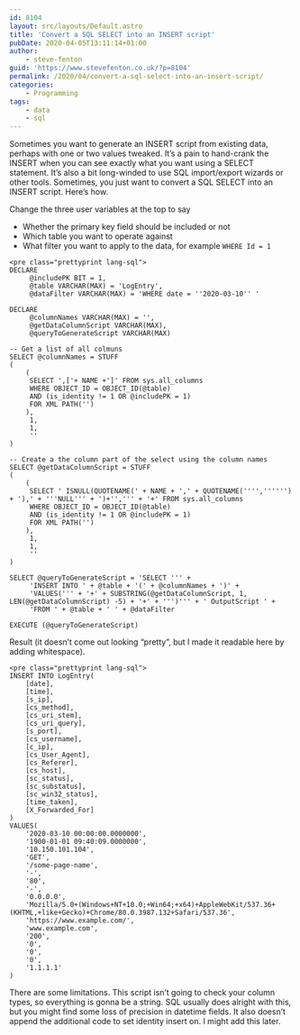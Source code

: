 ```yaml
---
id: 8104
layout: src/layouts/Default.astro
title: 'Convert a SQL SELECT into an INSERT script'
pubDate: 2020-04-05T13:11:14+01:00
author:
    - steve-fenton
guid: 'https://www.stevefenton.co.uk/?p=8104'
permalink: /2020/04/convert-a-sql-select-into-an-insert-script/
categories:
    - Programming
tags:
    - data
    - sql
---
```


Sometimes you want to generate an INSERT script from existing data, perhaps with one or two values tweaked. It’s a pain to hand-crank the INSERT when you can see exactly what you want using a SELECT statement. It’s also a bit long-winded to use SQL import/export wizards or other tools. Sometimes, you just want to convert a SQL SELECT into an INSERT script. Here’s how.

Change the three user variables at the top to say

- Whether the primary key field should be included or not
- Which table you want to operate against
- What filter you want to apply to the data, for example `WHERE Id = 1`

```
<pre class="prettyprint lang-sql">
DECLARE 
     @includePK BIT = 1,
     @table VARCHAR(MAX) = 'LogEntry',
     @dataFilter VARCHAR(MAX) = 'WHERE date = ''2020-03-10'' '

DECLARE 
     @columnNames VARCHAR(MAX) = '',
     @getDataColumnScript VARCHAR(MAX),
     @queryToGenerateScript VARCHAR(MAX)

-- Get a list of all colmuns
SELECT @columnNames = STUFF
(
    (
     SELECT ',['+ NAME +']' FROM sys.all_columns 
     WHERE OBJECT_ID = OBJECT_ID(@table)
     AND (is_identity != 1 OR @includePK = 1)
     FOR XML PATH('')
    ),
     1,
     1,
     ''
)

-- Create a the column part of the select using the column names
SELECT @getDataColumnScript = STUFF
(
    (
     SELECT ' ISNULL(QUOTENAME(' + NAME + ',' + QUOTENAME('''','''''') + '),' + '''NULL''' + ')+'',''' + '+' FROM sys.all_columns 
     WHERE OBJECT_ID = OBJECT_ID(@table)
     AND (is_identity != 1 OR @includePK = 1)
     FOR XML PATH('')
    ),
     1,
     1,
     ''
)

SELECT @queryToGenerateScript = 'SELECT ''' +
     'INSERT INTO ' + @table + '(' + @columnNames + ')' + 
     'VALUES(''' + '+' + SUBSTRING(@getDataColumnScript, 1, LEN(@getDataColumnScript) -5) + '+' + ''')''' + ' OutputScript ' +
     'FROM ' + @table + ' ' + @dataFilter

EXECUTE (@queryToGenerateScript)
```

Result (it doesn’t come out looking “pretty”, but I made it readable here by adding whitespace).

```
<pre class="prettyprint lang-sql">
INSERT INTO LogEntry(
    [date],
    [time],
    [s_ip],
    [cs_method],
    [cs_uri_stem],
    [cs_uri_query],
    [s_port],
    [cs_username],
    [c_ip],
    [cs_User_Agent],
    [cs_Referer],
    [cs_host],
    [sc_status],
    [sc_substatus],
    [sc_win32_status],
    [time_taken],
    [X_Forwarded_For]
)
VALUES(
    '2020-03-10 00:00:00.0000000',
    '1900-01-01 09:40:09.0000000',
    '10.150.101.104',
    'GET',
    '/some-page-name',
    '-',
    '80',
    '-',
    '0.0.0.0',
    'Mozilla/5.0+(Windows+NT+10.0;+Win64;+x64)+AppleWebKit/537.36+(KHTML,+like+Gecko)+Chrome/80.0.3987.132+Safari/537.36',
    'https://www.example.com/',
    'www.example.com',
    '200',
    '0',
    '0',
    '0',
    '1.1.1.1'
)
```

There are some limitations. This script isn’t going to check your column types, so everything is gonna be a string. SQL usually does alright with this, but you might find some loss of precision in datetime fields. It also doesn’t append the additional code to set identity insert on. I might add this later.